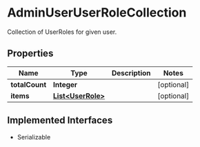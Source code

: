

# AdminUserUserRoleCollection

Collection of UserRoles for given user.

## Properties

| Name | Type | Description | Notes |
|------------ | ------------- | ------------- | -------------|
|**totalCount** | **Integer** |  |  [optional] |
|**items** | [**List&lt;UserRole&gt;**](UserRole.md) |  |  [optional] |


## Implemented Interfaces

* Serializable


